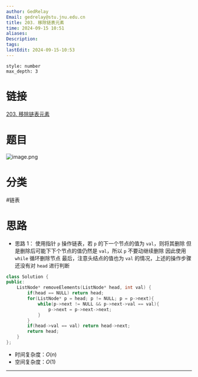 ```yaml
---
author: GedRelay
Email: gedrelay@stu.jnu.edu.cn
title: 203. 移除链表元素
time: 2024-09-15 10:51
aliases: 
Description: 
tags: 
lastEdit: 2024-09-15-10:53
---
```


```toc
style: number
max_depth: 3
```

# 链接
[203. 移除链表元素](https://leetcode.cn/problems/remove-linked-list-elements/) 

# 题目
![image.png](https://ged-pic-bed.oss-cn-guangzhou.aliyuncs.com/img/202409151051074.png)


# 分类
#链表 

# 思路
- 思路 1：
使用指针 `p` 操作链表，若 `p` 的下一个节点的值为 `val`，则将其删除
但是删除后可能下下个节点的值仍然是 `val`，所以 `p` 不要动继续删除
因此使用 `while` 循环删除节点
最后，注意头结点的值也为 `val` 的情况，上述的操作步骤还没有对 `head` 进行判断

```cpp
class Solution {
public:
    ListNode* removeElements(ListNode* head, int val) {
        if(head == NULL) return head;
        for(ListNode* p = head; p != NULL; p = p->next){
            while(p->next != NULL && p->next->val == val){
                p->next = p->next->next;
            }
        }
        if(head->val == val) return head->next;
        return head;
    }
};
```


- 时间复杂度：${O\left( n \right)  }$ 
- 空间复杂度：${O\left( 1 \right)  }$ 


---

